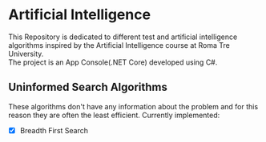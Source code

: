 # Artificial Intelligence

This Repository is dedicated to different test and artificial intelligence algorithms inspired by the Artificial Intelligence course at Roma Tre University.
<br>The project is an App Console(.NET Core) developed using C#.

## Uninformed Search Algorithms
These algorithms don't have any information about the problem and for this reason they are often the least efficient.
Currently implemented:
- [x] Breadth First Search

